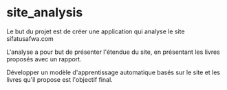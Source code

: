 # site_analysis
Le but du projet est de créer une application qui analyse le site sifatusafwa.com

L'analyse a pour but de présenter l'étendue du site, en présentant les livres proposés avec un rapport. 

Développer un modèle d'apprentissage automatique basés sur le site et les livres qu'il propose est l'objectif final.